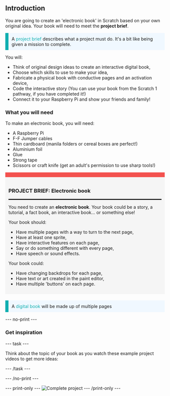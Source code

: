 ## Introduction

You are going to create an 'electronic book' in Scratch based on your own original idea. Your book will need to meet the **project brief**.

<p style="border-left: solid; border-width:10px; border-color: #0faeb0; background-color: aliceblue; padding: 10px;">
A <span style="color: #0faeb0">project brief</span> describes what a project must do. It's a bit like being given a mission to complete.
</p>

You will:
+ Think of original design ideas to create an interactive digital book,
+ Choose which skills to use to make your idea,
+ Fabricate a physical book with conductive pages and an activation device,
+ Code the interactive story (You can use your book from the Scratch 1 pathway, if you have completed it!)
+ Connect it to your Raspberry Pi and show your friends and family!

### What you will need
To make an electronic book, you will need:
 + A Raspberry Pi
 + F-F Jumper cables
 + Thin cardboard (manila folders or cereal boxes are perfect!)
 + Aluminium foil
 + Glue
 + Strong tape
 + Scissors or craft knife (get an adult's permission to use sharp tools!)

<div style="border-top: 15px solid #f3524f; background-color: whitesmoke; margin-bottom: 20px; padding: 10px;">

### PROJECT BRIEF: Electronic book
<hr style="border-top: 2px solid black;">

You need to create an **electronic book**. Your book could be a story, a tutorial, a fact book, an interactive book... or something else!

Your book should:
+ Have multiple pages with a way to turn to the next page,
+ Have at least one sprite,
+ Have interactive features on each page,
+ Say or do something different with every page,
+ Have speech or sound effects.


Your book could:
+ Have changing backdrops for each page,
+ Have text or art created in the paint editor,
+ Have multiple 'buttons' on each page.

</div>

<p style="border-left: solid; border-width:10px; border-color: #0faeb0; background-color: aliceblue; padding: 10px;">
A <span style="color: #0faeb0">digital book</span> will be made up of multiple pages
</p>

--- no-print ---

### Get inspiration

--- task ---

Think about the topic of your book as you watch these example project videos to get more ideas:

--- /task ---

--- /no-print ---

--- print-only ---
![Complete project](images/showcase_static.png)
--- /print-only ---
